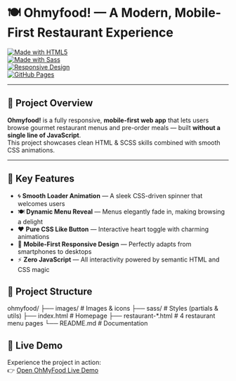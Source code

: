 # 🍽️ Ohmyfood! — A Modern, Mobile-First Restaurant Experience

[![Made with HTML5](https://img.shields.io/badge/Made_with-HTML5-E34F26?style=for-the-badge&logo=html5&logoColor=white)](https://developer.mozilla.org/en-US/docs/Web/HTML)  
[![Made with Sass](https://img.shields.io/badge/Made_with-Sass-CC6699?style=for-the-badge&logo=sass&logoColor=white)](https://sass-lang.com/)  
[![Responsive Design](https://img.shields.io/badge/Responsive-Mobile--First-brightgreen?style=for-the-badge)](#)  
[![GitHub Pages](https://img.shields.io/badge/GitHub%20Pages-Live--Demo-blue?style=for-the-badge&logo=github)](https://bedgard.github.io/ohmyfood/)  

---

## 🚀 Project Overview

**Ohmyfood!** is a fully responsive, **mobile-first web app** that lets users browse gourmet restaurant menus and pre-order meals — built **without a single line of JavaScript**.  
This project showcases clean HTML & SCSS skills combined with smooth CSS animations.

---

## 🎯 Key Features

- 🌀 **Smooth Loader Animation** — A sleek CSS-driven spinner that welcomes users  
- 🍽️ **Dynamic Menu Reveal** — Menus elegantly fade in, making browsing a delight  
- ❤️ **Pure CSS Like Button** — Interactive heart toggle with charming animations  
- 📱 **Mobile-First Responsive Design** — Perfectly adapts from smartphones to desktops  
- ⚡ **Zero JavaScript** — All interactivity powered by semantic HTML and CSS magic  

## 📂 Project Structure

ohmyfood/
├── images/ # Images & icons
├── sass/ # Styles (partials & utils)
├── index.html # Homepage
├── restaurant-*.html # 4 restaurant menu pages
└── README.md # Documentation

## 🚀 Live Demo

Experience the project in action:  
👉 [Open OhMyFood Live Demo](https://ton-site-ou-ta-page-demo.com)  
